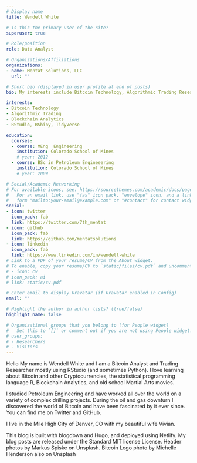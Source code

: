 ```yaml
---
# Display name
title: Wendell White

# Is this the primary user of the site?
superuser: true

# Role/position
role: Data Analyst

# Organizations/Affiliations
organizations:
- name: Mentat Solutions, LLC
  url: ""

# Short bio (displayed in user profile at end of posts)
bio: My interests include Bitcoin Technology, Algorithmic Trading Research, and Blockchain Analytics.

interests:
- Bitcoin Technology
- Algorithmic Trading
- Blockchain Analytics
- RStudio, RShiny, TidyVerse

education:
  courses:
  - course: MEng  Engineering
    institution: Colorado School of Mines
    # year: 2012
  - course: BSc in Petroleum Engineeering
    institution: Colorado School of Mines
    # year: 2009

# Social/Academic Networking
# For available icons, see: https://sourcethemes.com/academic/docs/page-builder/#icons
#   For an email link, use "fas" icon pack, "envelope" icon, and a link in the
#   form "mailto:your-email@example.com" or "#contact" for contact widget.
social:
- icon: twitter
  icon_pack: fab
  link: https://twitter.com/7th_mentat
- icon: github
  icon_pack: fab
  link: https://github.com/mentatsolutions
- icon: linkedin
  icon_pack: fab
  link: https://www.linkedin.com/in/wendell-white
# Link to a PDF of your resume/CV from the About widget.
# To enable, copy your resume/CV to `static/files/cv.pdf` and uncomment the lines below.
# - icon: cv
# icon_pack: ai
# link: static/cv.pdf

# Enter email to display Gravatar (if Gravatar enabled in Config)
email: ""

# Highlight the author in author lists? (true/false)
highlight_name: false

# Organizational groups that you belong to (for People widget)
#   Set this to `[]` or comment out if you are not using People widget.
# user_groups:
# - Researchers
# - Visitors
---
```

Hello
My name is Wendell White and I am a Bitcoin Analyst and Trading Researcher mostly using RStudio (and sometimes Python). I love learning about Bitcoin and other Cryptocurrencies, the statistical programming language R, Blockchain Analytics, and old school Martial Arts movies.

I studied Petroleum Engineering and have worked all over the world on a variety of complex drilling projects. During the oil and gas downturn I discovered the world of Bitcoin and have been fascinated by it ever since. You can find me on Twitter and GitHub.

I live in the Mile High City of Denver, CO with my beautiful wife Vivian.

This blog is built with blogdown and Hugo, and deployed using Netlify. My blog posts are released under the Standard MIT license License. Header photos by Markus Spiske on Unsplash. Bitcoin Logo photo by Michelle Henderson also on Unsplash
